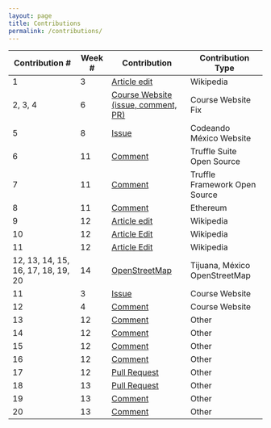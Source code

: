 ```yaml
---
layout: page
title: Contributions
permalink: /contributions/
---
```


| Contribution # | Week # | Contribution | Contribution Type |
| -------------- | ------ | ------------ | ----------------- |
| 1 | 3      | [Article edit](https://en.wikipedia.org/w/index.php?title=Gast%C3%B3n_Luken_Garza&diff=prev&oldid=825156571) | Wikipedia |
| 2, 3, 4 | 6      | [Course Website (issue, comment, PR)](https://github.com/joannakl/cs480_s18/issues/35) | Course Website Fix |
| 5 | 8     | [Issue](https://github.com/CodeandoMexico/codeandomexico.org/issues/4) | Codeando México Website |
| 6 | 11     | [Comment](https://github.com/trufflesuite/truffle/issues/596#issuecomment-381375184) | Truffle Suite Open Source |
| 7 | 11 | [Comment](https://github.com/trufflesuite/truffle/issues/715) | Truffle Framework Open Source |
| 8 | 11     | [Comment](https://github.com/ethereum/web3.js/issues/1043) | Ethereum |
| 9 | 12      | [Article edit](https://en.wikipedia.org/w/index.php?title=Gallatin_School_of_Individualized_Study&diff=prev&oldid=837937166) | Wikipedia |
| 10 | 12      | [Article Edit](https://en.wikipedia.org/w/index.php?title=Andr%C3%A9s_Manuel_L%C3%B3pez_Obrador&diff=837938195&oldid=837800170) | Wikipedia |
| 11 | 12 | [Article Edit](https://github.com/CodeandoMexico/codeandomexico.org/issues/5) | Wikipedia |
|12, 13, 14, 15, 16, 17, 18, 19, 20 | 14      | [OpenStreetMap](https://www.openstreetmap.org/changeset/58915416#map=14/32.5146/-116.9853) | Tijuana, México OpenStreetMap |
|11 | 3      | [Issue](https://github.com/joannakl/cs480_s18/issues/39) | Course Website |
|12 | 4      | [Comment](https://github.com/joannakl/cs480_s18/pull/65) | Course Website |
|13 | 12     | [Comment](https://github.com/photonstorm/phaser3-examples/issues/58) | Other |
|14 | 12     | [Comment](https://github.com/photonstorm/phaser3-examples/issues/112) | Other |
|15 | 12     | [Comment](https://github.com/photonstorm/phaser3-examples/issues/119) | Other |
|16 | 12     | [Comment](https://github.com/photonstorm/phaser3-examples/issues/119) | Other |
|17 | 12     | [Pull Request](https://github.com/photonstorm/phaser3-examples/pull/132) | Other |
|18 | 13     | [Pull Request](https://github.com/photonstorm/phaser3-examples/pull/143) | Other |
|19 | 13     | [Comment](https://github.com/photonstorm/phaser3-examples/issues/137) | Other |
|20 | 13     | [Comment](https://github.com/photonstorm/phaser3-examples/issues/65) | Other |
